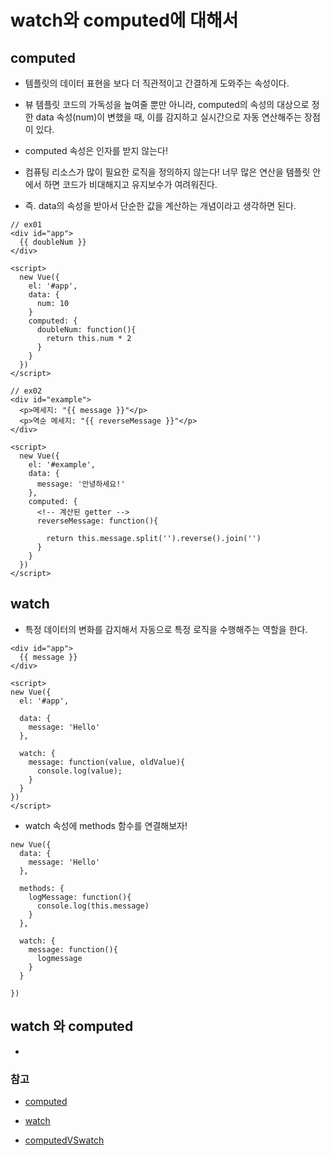 # watch와 computed에 대해서

## computed

- 템플릿의 데이터 표현을 보다 더 직관적이고 간결하게 도와주는 속성이다.

- 뷰 템플릿 코드의 가독성을 높여줄 뿐만 아니라, computed의 속성의 대상으로 정한 data 속성(num)이 변했을 때, 이를 감지하고 실시간으로 자동 연산해주는 장점이 있다.

- computed 속성은 인자를 받지 않는다!

- 컴퓨팅 리소스가 많이 필요한 로직을 정의하지 않는다! 너무 많은 연산을 템플릿 안에서 하면 코드가 비대해지고 유지보수가 여려워진다.

- 즉. data의 속성을 받아서 단순한 값을 계산하는 개념이라고 생각하면 된다. 

```
// ex01
<div id="app">
  {{ doubleNum }}
</div>

<script>
  new Vue({
    el: '#app',
    data: {
      num: 10
    }
    computed: {
      doubleNum: function(){
        return this.num * 2
      }
    }
  })
</script>

// ex02
<div id="example">
  <p>메세지: "{{ message }}"</p>
  <p>역순 메세지: "{{ reverseMessage }}"</p>
</div>

<script>
  new Vue({
    el: '#example',
    data: {
      message: '안녕하세요!'
    },
    computed: {
      <!-- 계산된 getter -->
      reverseMessage: function(){

        return this.message.split('').reverse().join('')
      }
    }
  })
</script>
```

## watch

- 특정 데이터의 변화를 감지해서 자동으로 특정 로직을 수행해주는 역할을 한다.

```
<div id="app">
  {{ message }}
</div>

<script>
new Vue({
  el: '#app',

  data: {
    message: 'Hello'
  },

  watch: {
    message: function(value, oldValue){
      console.log(value);
    }
  }
})
</script>
```

- watch 속성에 methods 함수를 연결해보자!

```
new Vue({
  data: {
    message: 'Hello'
  },

  methods: {
    logMessage: function(){
      console.log(this.message)
    }
  },

  watch: {
    message: function(){
      logmessage
    }
  }

})
```

## watch 와 computed

- 

### 참고

- [computed](https://joshua1988.github.io/vue-camp/syntax/computed.html#computed-%EC%86%8D%EC%84%B1-%EC%98%88%EC%8B%9C)

- [watch](https://joshua1988.github.io/vue-camp/syntax/watch.html#watch-%EC%BD%94%EB%93%9C-%ED%98%95%EC%8B%9D)

- [computedVSwatch](https://kr.vuejs.org/v2/guide/computed.html)
